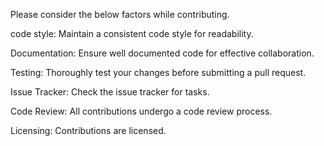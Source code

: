 Please consider the below factors while contributing.

code style:
Maintain a consistent code style for readability.

Documentation:
Ensure well documented code for effective collaboration.

Testing:
Thoroughly test your changes before submitting a pull request.

Issue Tracker:
Check the issue tracker for tasks.

Code Review:
All contributions undergo a code review process.

Licensing:
Contributions are licensed.
